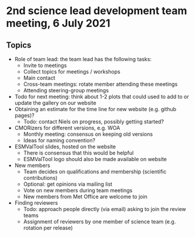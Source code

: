 # 2nd science lead development team meeting, 6 July 2021

## Topics

* Role of team lead: the team lead has the following tasks:
  * Invite to meetings
  * Collect topics for meetings / workshops
  * Main contact
  * Cross-team meetings: rotate member attending these meetings
  * Attending steering-group meetings
* Todo for next meeting: think about 1-2 plots that could used to add to or update the gallery on our website
* Obtaining an estimate for the time line for new website (e.g. github pages)?
  * Todo: contact Niels on progress, possibly getting started?
* CMORizers for different versions, e.g. WOA
  * Monthly meeting: consensus on keeping old versions
  * Ideas for naming convention?
* ESMValTool slides, hosted on the website
  * There is consensus that this would be helpful
  * ESMValTool logo should also be made available on website
* New members
  * Team decides on qualifications and membership (scientific contributions)
  * Optional: get opinions via mailing list
  * Vote on new members during team meetings
  * New members from Met Office are welcome to join
* Finding reviewers
  * Todo: approach people directly (via email) asking to join the review teams
  * Assignment of reviewers by one member of science team (e.g. rotation per release)
